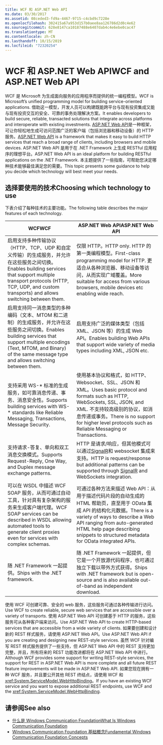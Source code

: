 ```yaml
---
title: WCF 和 ASP.NET Web API
ms.date: 03/30/2017
ms.assetid: 08ceded3-fd9a-4467-9715-c4cbd9c7228e
ms.openlocfilehash: 302415a67a953d157b0aee8aa126786d2d0c4e62
ms.sourcegitcommit: 628e8147ca10187488e6407dab4c4e6ebe0cac47
ms.translationtype: MT
ms.contentlocale: zh-CN
ms.lasthandoff: 10/15/2019
ms.locfileid: "72320254"
---
```

# <a name="wcf-and-aspnet-web-api"></a><span data-ttu-id="e2df4-102">WCF 和 ASP.NET Web API</span><span class="sxs-lookup"><span data-stu-id="e2df4-102">WCF and ASP.NET Web API</span></span>
<span data-ttu-id="e2df4-103">WCF 是 Microsoft 为生成面向服务的应用程序而提供的统一编程模型。</span><span class="sxs-lookup"><span data-stu-id="e2df4-103">WCF is Microsoft’s unified programming model for building service-oriented applications.</span></span> <span data-ttu-id="e2df4-104">借助这一模型，开发人员可以构建既能跨平台与现有投资集成又能与现有投资交互的安全、可靠的事务处理解决方案。</span><span class="sxs-lookup"><span data-stu-id="e2df4-104">It enables developers to build secure, reliable, transacted solutions that integrate across platforms and interoperate with existing investments.</span></span> <span data-ttu-id="e2df4-105">[ASP.NET Web API](https://www.asp.net/web-api)是一种框架，可让你轻松地生成可访问范围广泛的客户端（包括浏览器和移动设备）的 HTTP 服务。</span><span class="sxs-lookup"><span data-stu-id="e2df4-105">[ASP.NET Web API](https://www.asp.net/web-api) is a framework that makes it easy to build HTTP services that reach a broad range of clients, including browsers and mobile devices.</span></span> <span data-ttu-id="e2df4-106">ASP.NET Web API 是用于在 .NET Framework 上生成 RESTful 应用程序的理想平台。</span><span class="sxs-lookup"><span data-stu-id="e2df4-106">ASP.NET Web API is an ideal platform for building RESTful applications on the .NET Framework.</span></span> <span data-ttu-id="e2df4-107">本主题提供了一些指南，可帮助您决定哪种技术能够最佳满足您的需要。</span><span class="sxs-lookup"><span data-stu-id="e2df4-107">This topic presents some guidance to help you decide which technology will best meet your needs.</span></span>  
  
## <a name="choosing-which-technology-to-use"></a><span data-ttu-id="e2df4-108">选择要使用的技术</span><span class="sxs-lookup"><span data-stu-id="e2df4-108">Choosing which technology to use</span></span>  
 <span data-ttu-id="e2df4-109">下表介绍了每种技术的主要功能。</span><span class="sxs-lookup"><span data-stu-id="e2df4-109">The following table describes the major features of each technology.</span></span>  
  
|<span data-ttu-id="e2df4-110">WCF</span><span class="sxs-lookup"><span data-stu-id="e2df4-110">WCF</span></span>|<span data-ttu-id="e2df4-111">ASP.NET Web API</span><span class="sxs-lookup"><span data-stu-id="e2df4-111">ASP.NET Web API</span></span>|  
|---------|---------------------|  
|<span data-ttu-id="e2df4-112">启用支持多种传输协议（HTTP、TCP、UDP 和自定义传输）的生成服务，并允许在这些服务之间切换。</span><span class="sxs-lookup"><span data-stu-id="e2df4-112">Enables building services that support multiple transport protocols (HTTP, TCP, UDP, and custom transports) and allows switching between them.</span></span>|<span data-ttu-id="e2df4-113">仅限 HTTP。</span><span class="sxs-lookup"><span data-stu-id="e2df4-113">HTTP only.</span></span> <span data-ttu-id="e2df4-114">HTTP 的第一类编程模型。</span><span class="sxs-lookup"><span data-stu-id="e2df4-114">First-class programming model for HTTP.</span></span> <span data-ttu-id="e2df4-115">更适合从各种浏览器、移动设备等访问，从而实现广域覆盖。</span><span class="sxs-lookup"><span data-stu-id="e2df4-115">More suitable for access from various browsers, mobile devices etc enabling wide reach.</span></span>|  
|<span data-ttu-id="e2df4-116">启用支持同一消息类型的多种编码（文本、MTOM 和二进制）的生成服务，并允许在这些服务之间切换。</span><span class="sxs-lookup"><span data-stu-id="e2df4-116">Enables building services that support multiple encodings (Text, MTOM, and Binary) of the same message type and allows switching between them.</span></span>|<span data-ttu-id="e2df4-117">启用支持广泛的媒体类型（包括 XML、JSON 等）的生成 Web API。</span><span class="sxs-lookup"><span data-stu-id="e2df4-117">Enables building Web APIs that support wide variety of media types including XML, JSON etc.</span></span>|  
|<span data-ttu-id="e2df4-118">支持采用 WS-\* 标准的生成服务，如可靠消息传递、事务、消息安全性。</span><span class="sxs-lookup"><span data-stu-id="e2df4-118">Supports building services with WS-\* standards like Reliable Messaging, Transactions, Message Security.</span></span>|<span data-ttu-id="e2df4-119">使用基本协议和格式，如 HTTP、Websocket、SSL、JSON 和 XML。</span><span class="sxs-lookup"><span data-stu-id="e2df4-119">Uses basic protocol and formats such as HTTP, WebSockets, SSL, JSON, and XML.</span></span> <span data-ttu-id="e2df4-120">不支持较高级别的协议，如消息传递或事务。</span><span class="sxs-lookup"><span data-stu-id="e2df4-120">There is no support for higher level protocols such as Reliable Messaging or Transactions.</span></span>|  
|<span data-ttu-id="e2df4-121">支持请求-答复、单向和双工消息交换模式。</span><span class="sxs-lookup"><span data-stu-id="e2df4-121">Supports Request-Reply, One Way, and Duplex message exchange patterns.</span></span>|<span data-ttu-id="e2df4-122">HTTP 是请求/响应，但其他模式可以通过[SignalR](https://github.com/SignalR/SignalR)和 websocket 集成来支持。</span><span class="sxs-lookup"><span data-stu-id="e2df4-122">HTTP is request/response but additional patterns can be supported through [SignalR](https://github.com/SignalR/SignalR) and WebSockets integration.</span></span>|  
|<span data-ttu-id="e2df4-123">可以在 WSDL 中描述 WCF SOAP 服务，从而可通过自动工具，针对具有复杂架构的服务来生成客户端代理。</span><span class="sxs-lookup"><span data-stu-id="e2df4-123">WCF SOAP services can be described in WSDL allowing automated tools to generate client proxies even for services with complex schemas.</span></span>|<span data-ttu-id="e2df4-124">可通过各种方法来描述 Web API：从用于描述代码片段的自动生成的 HTML 帮助页，直至用于 OData 集成 API 的结构化元数据。</span><span class="sxs-lookup"><span data-stu-id="e2df4-124">There is a variety of ways to describe a Web API ranging from auto-generated HTML help page describing snippets to structured metadata for OData integrated APIs.</span></span>|  
|<span data-ttu-id="e2df4-125">随 .NET Framework 一起提供。</span><span class="sxs-lookup"><span data-stu-id="e2df4-125">Ships with the .NET framework.</span></span>|<span data-ttu-id="e2df4-126">随 .NET Framework 一起提供，但它是一个开放源代码程序，也可通过独立下载以带外方式获得。</span><span class="sxs-lookup"><span data-stu-id="e2df4-126">Ships with .NET framework but is open-source and is also available out-of-band as independent download.</span></span>|  
  
 <span data-ttu-id="e2df4-127">使用 WCF 可创建可靠、安全的 web 服务，这些服务可通过各种传输进行访问。</span><span class="sxs-lookup"><span data-stu-id="e2df4-127">Use WCF to create reliable, secure web services that are accessible over a variety of transports.</span></span> <span data-ttu-id="e2df4-128">使用 ASP.NET Web API 可创建基于 HTTP 的服务，这些服务可从各种客户端来访问。</span><span class="sxs-lookup"><span data-stu-id="e2df4-128">Use ASP.NET Web API to create HTTP-based services that are accessible from a wide variety of clients.</span></span> <span data-ttu-id="e2df4-129">如果要创建和设计新的 REST 样式服务，请使用 ASP.NET Web API。</span><span class="sxs-lookup"><span data-stu-id="e2df4-129">Use ASP.NET Web API if you are creating and designing new REST-style services.</span></span> <span data-ttu-id="e2df4-130">虽然 WCF 针对编写 REST 样式服务提供了一些支持，但 ASP.NET Web API 中的 REST 支持更加完整，并且，所有将来的 REST 功能改进都将在 ASP.NET Web API 中进行。</span><span class="sxs-lookup"><span data-stu-id="e2df4-130">Although WCF provides some support for writing REST-style services, the support for REST in ASP.NET Web API is more complete and all future REST feature improvements will be made in ASP.NET Web API.</span></span> <span data-ttu-id="e2df4-131">如果您现在拥有一种 WCF 服务，并且要公开其他 REST 终结点，请使用 WCF 和 <xref:System.ServiceModel.WebHttpBinding>。</span><span class="sxs-lookup"><span data-stu-id="e2df4-131">If you have an existing WCF service and you want to expose additional REST endpoints, use WCF and the <xref:System.ServiceModel.WebHttpBinding>.</span></span>  
  
## <a name="see-also"></a><span data-ttu-id="e2df4-132">请参阅</span><span class="sxs-lookup"><span data-stu-id="e2df4-132">See also</span></span>

- [<span data-ttu-id="e2df4-133">什么是 Windows Communication Foundation</span><span class="sxs-lookup"><span data-stu-id="e2df4-133">What Is Windows Communication Foundation</span></span>](whats-wcf.md)
- [<span data-ttu-id="e2df4-134">Windows Communication Foundation 基础概念</span><span class="sxs-lookup"><span data-stu-id="e2df4-134">Fundamental Windows Communication Foundation Concepts</span></span>](fundamental-concepts.md)
